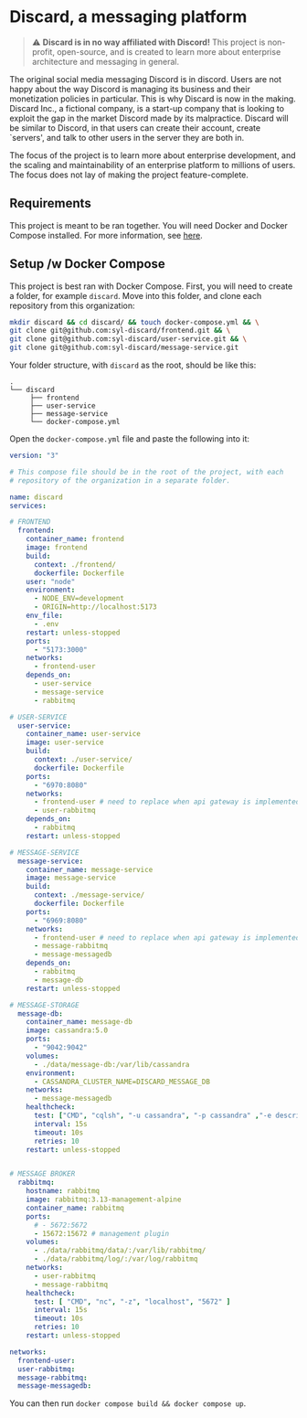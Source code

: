 # Discard, a messaging platform

> :warning: **Discard is in no way affiliated with Discord!** This project is non-profit, open-source, and is created to learn more about enterprise architecture and messaging in general.

The original social media messaging Discord is in discord. Users are not happy about the way Discord is managing its business and their monetization policies in particular. This is why Discard is now in the making. Discard Inc., a fictional company, is a start-up company that is looking to exploit the gap in the market Discord made by its malpractice. Discard will be similar to Discord, in that users can create their account, create `servers', and talk to other users in the server they are both in.

The focus of the project is to learn more about enterprise development, and the scaling and maintainability of an enterprise platform to millions of users. The focus does not lay of making the project feature-complete.

## Requirements
This project is meant to be ran together. You will need Docker and Docker Compose installed. For more information, see [here](https://docs.docker.com/engine/install/).

## Setup /w Docker Compose

This project is best ran with Docker Compose. First, you will need to create a folder, for example `discard`. Move into this folder, and clone each repository from this organization:

```sh
mkdir discard && cd discard/ && touch docker-compose.yml && \
git clone git@github.com:syl-discard/frontend.git && \
git clone git@github.com:syl-discard/user-service.git && \
git clone git@github.com:syl-discard/message-service.git
```

Your folder structure, with `discard` as the root, should be like this:

```
.
└── discard
     ├── frontend
     ├── user-service
     ├── message-service
     └── docker-compose.yml
```

Open the `docker-compose.yml` file and paste the following into it:

```yml
version: "3"

# This compose file should be in the root of the project, with each 
# repository of the organization in a separate folder.

name: discard
services:

# FRONTEND
  frontend:
    container_name: frontend
    image: frontend
    build:
      context: ./frontend/
      dockerfile: Dockerfile
    user: "node"
    environment:
      - NODE_ENV=development
      - ORIGIN=http://localhost:5173
    env_file:
      - .env
    restart: unless-stopped
    ports: 
      - "5173:3000"
    networks:
      - frontend-user
    depends_on:
      - user-service
      - message-service
      - rabbitmq  

# USER-SERVICE
  user-service:
    container_name: user-service
    image: user-service
    build:
      context: ./user-service/
      dockerfile: Dockerfile
    ports:
      - "6970:8080"
    networks:
      - frontend-user # need to replace when api gateway is implemented
      - user-rabbitmq
    depends_on:
      - rabbitmq
    restart: unless-stopped

# MESSAGE-SERVICE
  message-service:
    container_name: message-service
    image: message-service
    build:
      context: ./message-service/
      dockerfile: Dockerfile
    ports:
      - "6969:8080"
    networks:
      - frontend-user # need to replace when api gateway is implemented
      - message-rabbitmq
      - message-messagedb
    depends_on:
      - rabbitmq
      - message-db
    restart: unless-stopped

# MESSAGE-STORAGE
  message-db:
    container_name: message-db
    image: cassandra:5.0
    ports:
      - "9042:9042"
    volumes:
      - ./data/message-db:/var/lib/cassandra
    environment:
      - CASSANDRA_CLUSTER_NAME=DISCARD_MESSAGE_DB
    networks:
      - message-messagedb
    healthcheck:
      test: ["CMD", "cqlsh", "-u cassandra", "-p cassandra" ,"-e describe keyspaces"]
      interval: 15s
      timeout: 10s
      retries: 10
    restart: unless-stopped


# MESSAGE BROKER
  rabbitmq:
    hostname: rabbitmq
    image: rabbitmq:3.13-management-alpine
    container_name: rabbitmq
    ports:
      # - 5672:5672
      - 15672:15672 # management plugin
    volumes:
      - ./data/rabbitmq/data/:/var/lib/rabbitmq/
      - ./data/rabbitmq/log/:/var/log/rabbitmq
    networks:
      - user-rabbitmq
      - message-rabbitmq
    healthcheck:
      test: [ "CMD", "nc", "-z", "localhost", "5672" ]
      interval: 15s
      timeout: 10s
      retries: 10
    restart: unless-stopped

networks:
  frontend-user:
  user-rabbitmq:
  message-rabbitmq:
  message-messagedb:
```

You can then run `docker compose build && docker compose up`.
